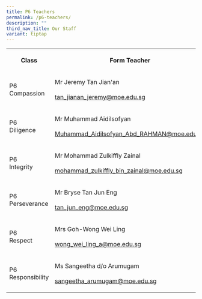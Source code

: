 ```yaml
---
title: P6 Teachers
permalink: /p6-teachers/
description: ""
third_nav_title: Our Staff
variant: tiptap
---
```

<table><tbody><tr><th rowspan="1" colspan="1"><p><strong>Class</strong></p></th><th rowspan="1" colspan="1"><p><strong>Form Teacher</strong></p></th><th rowspan="1" colspan="1"><p><strong>Co-Form Teacher</strong></p></th></tr><tr><td rowspan="1" colspan="1"><p>P6 <br>Compassion</p></td><td rowspan="1" colspan="1"><p>Mr Jeremy Tan Jian'an<br><br><a href="mailto:tan_jianan_jeremy@moe.edu.sg" rel="noopener noreferrer nofollow" target="_blank">tan_jianan_jeremy@moe.edu.sg</a></p></td><td rowspan="1" colspan="1"><p>Mrs Chia-Tjen Sak Tju Cindy<br><br><a href="mailto:chia-_tjen_sak_tju@schools.gov.sg" rel="noopener noreferrer nofollow" target="_blank">chia-_tjen_sak_tju@schools.gov.sg</a></p></td></tr><tr><td rowspan="1" colspan="1"><p>P6<br>Diligence</p></td><td rowspan="1" colspan="1"><p>Mr Muhammad Aidilsofyan<br><br><a href="mailto:Muhammad_Aidilsofyan_Abd_RAHMAN@moe.edu.sg" rel="noopener noreferrer nofollow" target="_blank">Muhammad_Aidilsofyan_Abd_RAHMAN@moe.edu.sg</a></p></td><td rowspan="1" colspan="1"><p>Ms Eng Cui Shan<br><br><a href="mailto:eng_cui_shan@moe.edu.sg" rel="noopener noreferrer nofollow" target="_blank">eng_cui_shan@moe.edu.sg</a></p></td></tr><tr><td rowspan="1" colspan="1"><p>P6<br>Integrity</p></td><td rowspan="1" colspan="1"><p>Mr Mohammad Zulkiffly Zainal<br><br><a href="mailto:mohammad_zulkiffly_bin_zainal@moe.edu.sg" rel="noopener noreferrer nofollow" target="_blank">mohammad_zulkiffly_bin_zainal@moe.edu.sg</a></p></td><td rowspan="1" colspan="1"><p>Mdm Wang Jiajia<br><br></p></td></tr><tr><td rowspan="1" colspan="1"><p>P6<br>Perseverance</p></td><td rowspan="1" colspan="1"><p>Mr Bryse Tan Jun Eng<br><br><a href="mailto:tan_jun_eng@moe.edu.sg" rel="noopener noreferrer nofollow" target="_blank">tan_jun_eng@moe.edu.sg</a></p></td><td rowspan="1" colspan="1"><p>Mdm Ng Li Yen<br><br><a href="mailto:ng_li_yen@moe.edu.sg" rel="noopener noreferrer nofollow" target="_blank">ng_li_yen@moe.edu.sg</a></p></td></tr><tr><td rowspan="1" colspan="1"><p>P6<br>Respect</p></td><td rowspan="1" colspan="1"><p>Mrs Goh-Wong Wei Ling<br><br><a href="mailto:wong_wei_ling_a@moe.edu.sg" rel="noopener noreferrer nofollow" target="_blank">wong_wei_ling_a@moe.edu.sg</a></p></td><td rowspan="1" colspan="1"><p>Mr Namdi Bin Salleh<br><br><a href="mailto:namdi_b_salleh@edu.edu.sg" rel="noopener noreferrer nofollow" target="_blank">namdi_b_salleh@edu.edu.sg</a></p></td></tr><tr><td rowspan="1" colspan="1"><p>P6 <br>Responsibility</p></td><td rowspan="1" colspan="1"><p>Ms Sangeetha d/o Arumugam<br><br><a href="mailto:sangeetha_arumugam@moe.edu.sg" rel="noopener noreferrer nofollow" target="_blank">sangeetha_arumugam@moe.edu.sg</a></p></td><td rowspan="1" colspan="1"><p>Mr Velllasamy Rasandran<br></p><p><a href="mailto:vellasamy_rasandran_a@moe.edu.sg" rel="noopener noreferrer nofollow" target="_blank">vellasamy_rasandran_a@moe.edu.sg</a></p></td></tr></tbody></table><p></p>